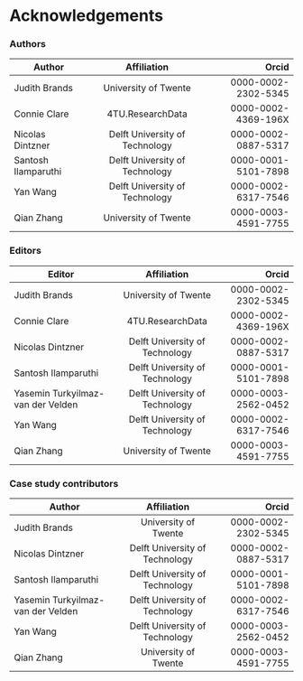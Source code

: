 # Acknowledgements

### Authors

| Author | Affiliation| Orcid |
|--------------|:-----:|-----------:|
| Judith Brands | University of Twente | 0000-0002-2302-5345 |
| Connie Clare | 4TU.ResearchData | 0000-0002-4369-196X |
| Nicolas Dintzner | Delft University of Technology | 0000-0002-0887-5317 |
| Santosh Ilamparuthi  | Delft University of Technology | 0000-0001-5101-7898 |
| Yan Wang | Delft University of Technology | 0000-0002-6317-7546  |
| Qian Zhang| University of Twente | 0000-0003-4591-7755 |
  
### Editors

| Editor | Affiliation| Orcid |
|--------------|:-----:|-----------:|
| Judith Brands | University of Twente | 0000-0002-2302-5345 |
| Connie Clare | 4TU.ResearchData | 0000-0002-4369-196X |
| Nicolas Dintzner | Delft University of Technology | 0000-0002-0887-5317 |
| Santosh Ilamparuthi  | Delft University of Technology | 0000-0001-5101-7898 |
|Yasemin Turkyilmaz-van der Velden | Delft University of Technology | 0000-0003-2562-0452 |
| Yan Wang | Delft University of Technology | 0000-0002-6317-7546 |
| Qian Zhang| University of Twente | 0000-0003-4591-7755 |
  

### Case study contributors

| Author | Affiliation| Orcid |
|--------------|:-----:|-----------:|
| Judith Brands | University of Twente | 0000-0002-2302-5345 |
| Nicolas Dintzner | Delft University of Technology | 0000-0002-0887-5317 |
| Santosh Ilamparuthi  | Delft University of Technology | 0000-0001-5101-7898 |
|Yasemin Turkyilmaz-van der Velden | Delft University of Technology | 0000-0002-6317-7546  |
| Yan Wang | Delft University of Technology| 0000-0003-2562-0452 |
| Qian Zhang| University of Twente | 0000-0003-4591-7755 |
